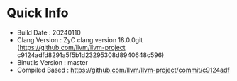 # Quick Info
* Build Date : 20240110
* Clang Version : ZyC clang version 18.0.0git (https://github.com/llvm/llvm-project c9124adfd8291a5f5b1d23295308d8940648c596)
* Binutils Version : master
* Compiled Based : https://github.com/llvm/llvm-project/commit/c9124adf

